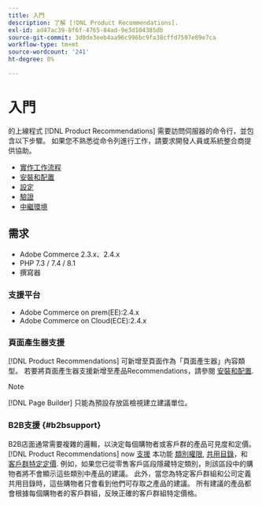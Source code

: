 ```yaml
---
title: 入門
description: 了解 [!DNL Product Recommendations].
exl-id: ad47ac39-8f6f-4765-84ad-9e3d104385db
source-git-commit: 3d0de3eeb4aa96c996bc9fa38cffd7597e89e7ca
workflow-type: tm+mt
source-wordcount: '241'
ht-degree: 0%

---
```


# 入門

的上線程式 [!DNL Product Recommendations] 需要訪問伺服器的命令行，並包含以下步驟。 如果您不熟悉從命令列進行工作，請要求開發人員或系統整合商提供協助。

- [實作工作流程](implementation-workflow.md)
- [安裝和配置](install-configure.md)
- [設定](settings.md)
- [驗證](verify.md)
- [中繼環境](staging-environment.md)

## 需求

- Adobe Commerce 2.3.x、2.4.x
- PHP 7.3 / 7.4 / 8.1
- 撰寫器

### 支援平台

- Adobe Commerce on prem(EE):2.4.x
- Adobe Commerce on Cloud(ECE):2.4.x

### 頁面產生器支援

[!DNL Product Recommendations] 可新增至頁面作為「頁面產生器」內容類型。 若要將頁面產生器支援新增至產品Recommendations，請參閱 [安裝和配置](install-configure.md).

>[!NOTE]
>
>[!DNL Page Builder] 只能為預設存放區檢視建立建議單位。

### B2B支援 {#b2bsupport}

B2B店面通常需要複雜的邏輯，以決定每個購物者或客戶群的產品可見度和定價。 [!DNL Product Recommendations] now [支援](release-notes.md) 本功能 [類別權限](https://experienceleague.adobe.com/docs/commerce-admin/catalog/categories/category-permissions.html), [共用目錄](https://experienceleague.adobe.com/docs/commerce-admin/b2b/shared-catalogs/catalog-shared.html)，和 [客戶群特定定價](https://experienceleague.adobe.com/docs/commerce-admin/catalog/products/pricing/pricing-advanced.html). 例如，如果您已從零售客戶區段隱藏特定類別，則該區段中的購物者將不會顯示這些類別中產品的建議。 此外，當您為特定客戶群組和公司定義共用目錄時，這些購物者只會看到他們可存取之產品的建議。 所有建議的產品都會根據每個購物者的客戶群組，反映正確的客戶群組特定價格。
